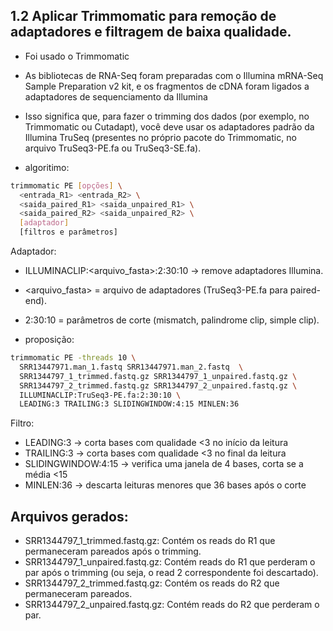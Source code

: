 ## 1.2 Aplicar Trimmomatic para remoção de adaptadores e filtragem de baixa qualidade.

- Foi usado o Trimmomatic
- As bibliotecas de RNA-Seq foram preparadas com o Illumina mRNA-Seq Sample Preparation v2 kit, e os fragmentos de cDNA foram ligados a adaptadores de sequenciamento da Illumina
- Isso significa que, para fazer o trimming dos dados (por exemplo, no Trimmomatic ou Cutadapt), você deve usar os adaptadores padrão da Illumina TruSeq (presentes no próprio pacote do Trimmomatic, no arquivo TruSeq3-PE.fa ou TruSeq3-SE.fa).

- algoritimo:
```bash
trimmomatic PE [opções] \
  <entrada_R1> <entrada_R2> \
  <saida_paired_R1> <saida_unpaired_R1> \
  <saida_paired_R2> <saida_unpaired_R2> \
  [adaptador]
  [filtros e parâmetros]
```
Adaptador:
- ILLUMINACLIP:<arquivo_fasta>:2:30:10 → remove adaptadores Illumina.
- <arquivo_fasta> = arquivo de adaptadores (TruSeq3-PE.fa para paired-end).
- 2:30:10 = parâmetros de corte (mismatch, palindrome clip, simple clip).

- proposição:
```bash
trimmomatic PE -threads 10 \
  SRR13447971.man_1.fastq SRR13447971.man_2.fastq  \
  SRR1344797_1_trimmed.fastq.gz SRR1344797_1_unpaired.fastq.gz \
  SRR1344797_2_trimmed.fastq.gz SRR1344797_2_unpaired.fastq.gz \
  ILLUMINACLIP:TruSeq3-PE.fa:2:30:10 \
  LEADING:3 TRAILING:3 SLIDINGWINDOW:4:15 MINLEN:36
```
Filtro:
- LEADING:3 → corta bases com qualidade <3 no início da leitura
- TRAILING:3 → corta bases com qualidade <3 no final da leitura
- SLIDINGWINDOW:4:15 → verifica uma janela de 4 bases, corta se a média <15
- MINLEN:36 → descarta leituras menores que 36 bases após o corte

## Arquivos gerados:

- SRR1344797_1_trimmed.fastq.gz: Contém os reads do R1 que permaneceram pareados após o trimming.
- SRR1344797_1_unpaired.fastq.gz: Contém reads do R1 que perderam o par após o trimming (ou seja, o read 2 correspondente foi descartado).
- SRR1344797_2_trimmed.fastq.gz: Contém os reads do R2 que permaneceram pareados.
- SRR1344797_2_unpaired.fastq.gz: Contém reads do R2 que perderam o par.

